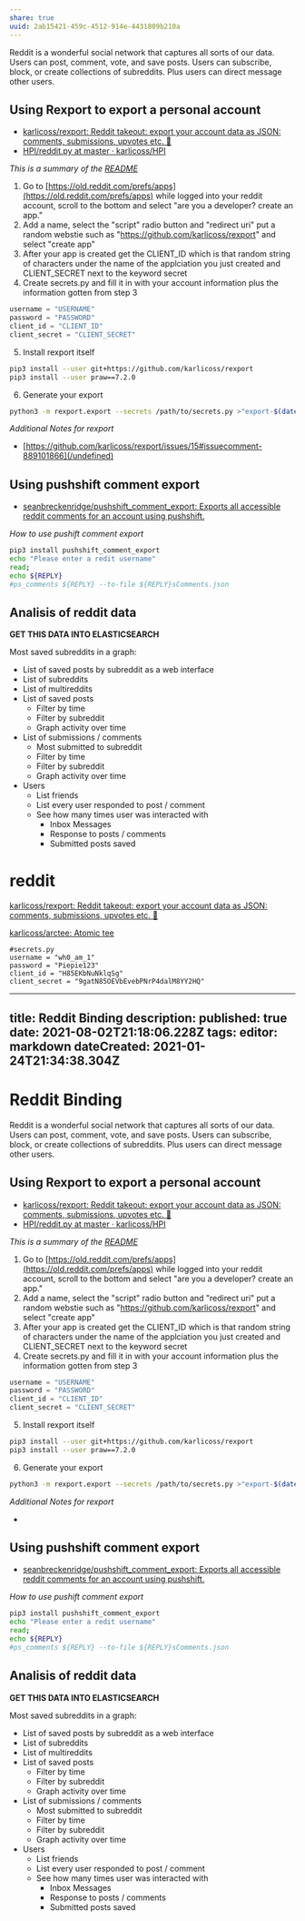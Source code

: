 ```yaml
---
share: true
uuid: 2ab15421-459c-4512-914e-4431809b210a
---
```

Reddit is a wonderful social network that captures all sorts of our data. Users can post, comment, vote, and save posts. Users can subscribe, block, or create collections of subreddits. Plus users can direct message other users.


## Using Rexport to export a personal account

* [karlicoss/rexport: Reddit takeout: export your account data as JSON: comments, submissions, upvotes etc. 🦖](https://github.com/karlicoss/rexport)
* [HPI/reddit.py at master · karlicoss/HPI](https://github.com/karlicoss/HPI/blob/master/my/reddit.py)

*This is a summary of the [README](https://github.com/karlicoss/rexport)*

1. Go to [https://old.reddit.com/prefs/apps](https://old.reddit.com/prefs/apps) while logged into your reddit account, scroll to the bottom and select "are you a developer? create an app."
2. Add a name, select the "script" radio button and "redirect uri" put a random webstie such as "https://github.com/karlicoss/rexport" and select "create app"
3. After your app is created get the CLIENT_ID which is that random string of characters under the name of the applciation you just created and CLIENT_SECRET next to the keyword secret
4. Create secrets.py and fill it in with your account information plus the information gotten from step 3

``` python
username = "USERNAME"
password = "PASSWORD"
client_id = "CLIENT_ID"
client_secret = "CLIENT_SECRET"
```

5. Install rexport itself

``` bash
pip3 install --user git+https://github.com/karlicoss/rexport
pip3 install --user praw==7.2.0
```

6. Generate your export

``` bash
python3 -m rexport.export --secrets /path/to/secrets.py >"export-$(date -I).json"
```

*Additional Notes for rexport*

* [https://github.com/karlicoss/rexport/issues/15#issuecomment-889101866](/undefined)

## Using pushshift comment export

* [seanbreckenridge/pushshift_comment_export: Exports all accessible reddit comments for an account using pushshift.](https://github.com/seanbreckenridge/pushshift_comment_export)

*How to use pushift comment export*

``` bash
pip3 install pushshift_comment_export
echo "Please enter a redit username"
read;
echo ${REPLY}
#ps_comments ${REPLY} --to-file ${REPLY}sComments.json
```

## Analisis of reddit data

**GET THIS DATA INTO ELASTICSEARCH**

Most saved subreddits in a graph:
* List of saved posts by subreddit as a web interface
* List of subreddits
* List of multireddits
* List of saved posts
  * Filter by time
  * Filter by subreddit
  * Graph activity over time
* List of submissions / comments
	* Most submitted to subreddit
  * Filter by time
  * Filter by subreddit
  * Graph activity over time
* Users
  * List friends
  * List every user responded to post / comment
  * See how many times user was interacted with
    * Inbox Messages
    * Response to posts / comments
    * Submitted posts saved

# reddit

[karlicoss/rexport: Reddit takeout: export your account data as JSON: comments, submissions, upvotes etc. 🦖](https://github.com/karlicoss/rexport)

[karlicoss/arctee: Atomic tee](https://github.com/karlicoss/arctee)

    #secrets.py
    username = "wh0_am_1"
    password = "Piepie123"
    client_id = "H85EKbNuNklqSg"
    client_secret = "9gatN85OEVbEvebPNrP4dalM8YY2HQ"


---
title: Reddit Binding
description: 
published: true
date: 2021-08-02T21:18:06.228Z
tags: 
editor: markdown
dateCreated: 2021-01-24T21:34:38.304Z
---

# Reddit Binding

Reddit is a wonderful social network that captures all sorts of our data. Users can post, comment, vote, and save posts. Users can subscribe, block, or create collections of subreddits. Plus users can direct message other users.


## Using Rexport to export a personal account

* [karlicoss/rexport: Reddit takeout: export your account data as JSON: comments, submissions, upvotes etc. 🦖](https://github.com/karlicoss/rexport)
* [HPI/reddit.py at master · karlicoss/HPI](https://github.com/karlicoss/HPI/blob/master/my/reddit.py)

*This is a summary of the [README](https://github.com/karlicoss/rexport)*

1. Go to [https://old.reddit.com/prefs/apps](https://old.reddit.com/prefs/apps) while logged into your reddit account, scroll to the bottom and select "are you a developer? create an app."
2. Add a name, select the "script" radio button and "redirect uri" put a random webstie such as "https://github.com/karlicoss/rexport" and select "create app"
3. After your app is created get the CLIENT_ID which is that random string of characters under the name of the applciation you just created and CLIENT_SECRET next to the keyword secret
4. Create secrets.py and fill it in with your account information plus the information gotten from step 3

``` python
username = "USERNAME"
password = "PASSWORD"
client_id = "CLIENT_ID"
client_secret = "CLIENT_SECRET"
```

5. Install rexport itself

``` bash
pip3 install --user git+https://github.com/karlicoss/rexport
pip3 install --user praw==7.2.0
```

6. Generate your export

``` bash
python3 -m rexport.export --secrets /path/to/secrets.py >"export-$(date -I).json"
```

*Additional Notes for rexport*

* [](https://github.com/karlicoss/rexport/issues/15#issuecomment-889101866)

## Using pushshift comment export

* [seanbreckenridge/pushshift_comment_export: Exports all accessible reddit comments for an account using pushshift.](https://github.com/seanbreckenridge/pushshift_comment_export)

*How to use pushift comment export*

``` bash
pip3 install pushshift_comment_export
echo "Please enter a redit username"
read;
echo ${REPLY}
#ps_comments ${REPLY} --to-file ${REPLY}sComments.json
```

## Analisis of reddit data

**GET THIS DATA INTO ELASTICSEARCH**

Most saved subreddits in a graph:
* List of saved posts by subreddit as a web interface
* List of subreddits
* List of multireddits
* List of saved posts
  * Filter by time
  * Filter by subreddit
  * Graph activity over time
* List of submissions / comments
	* Most submitted to subreddit
  * Filter by time
  * Filter by subreddit
  * Graph activity over time
* Users
  * List friends
  * List every user responded to post / comment
  * See how many times user was interacted with
    * Inbox Messages
    * Response to posts / comments
    * Submitted posts saved

